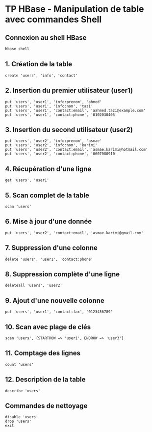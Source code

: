 # TP HBase - Manipulation de table avec commandes Shell

## Connexion au shell HBase
```bash
hbase shell
```

## 1. Création de la table
```hbase
create 'users', 'info', 'contact'
```

## 2. Insertion du premier utilisateur (user1)
```hbase
put 'users', 'user1', 'info:prenom', 'ahmed'
put 'users', 'user1', 'info:nom', 'tazi'
put 'users', 'user1', 'contact:email', 'aahmed.tazi@example.com'
put 'users', 'user1', 'contact:phone', '0102030405'
```

## 3. Insertion du second utilisateur (user2)
```hbase
put 'users', 'user2', 'info:prenom', 'asmae'
put 'users', 'user2', 'info:nom', 'karimi'
put 'users', 'user2', 'contact:email', 'asmae.karimi@hotmail.com'
put 'users', 'user2', 'contact:phone', '0607080910'
```

## 4. Récupération d'une ligne
```hbase
get 'users', 'user1'
```

## 5. Scan complet de la table
```hbase
scan 'users'
```

## 6. Mise à jour d'une donnée
```hbase
put 'users', 'user2', 'contact:email', 'asmae.karimi@gmail.com'
```

## 7. Suppression d'une colonne
```hbase
delete 'users', 'user1', 'contact:phone'
```

## 8. Suppression complète d'une ligne
```hbase
deleteall 'users', 'user2'
```

## 9. Ajout d'une nouvelle colonne
```hbase
put 'users', 'user1', 'contact:fax', '0123456789'
```

## 10. Scan avec plage de clés
```hbase
scan 'users', {STARTROW => 'user1', ENDROW => 'user3'}
```

## 11. Comptage des lignes
```hbase
count 'users'
```

## 12. Description de la table
```hbase
describe 'users'
```

## Commandes de nettoyage
```hbase
disable 'users'
drop 'users'
exit
```
